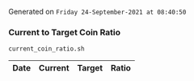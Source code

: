 Generated on `Friday 24-September-2021 at 08:40:50`

### Current to Target Coin Ratio
`current_coin_ratio.sh`

Date|Current|Target|Ratio
---|---|---|---
